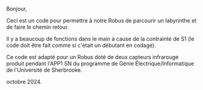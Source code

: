 Bonjour,

Ceci est un code pour permettre à notre Robus de parcourir un labyrinthe et de faire le chemin retour.

Il y a beaucoup de fonctions dans le main à cause de la contrainte de S1 (le code doit être fait comme si c'était un débutant en codage).

Ce code est adapté pour un Robus doté de deux capteurs infrarouge produit pendant l'APP1 SN du programme de Génie Électrique/Informatique de l'Université de Sherbrooke.

octobre 2024.
